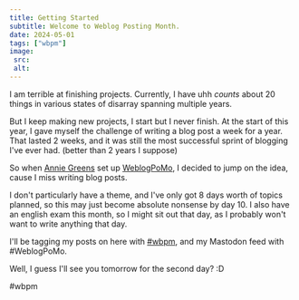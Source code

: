 ```yaml
---
title: Getting Started
subtitle: Welcome to Weblog Posting Month.
date: 2024-05-01
tags: ["wbpm"]
image:
 src:
 alt:
---
```


<!-- do ya thing: https://www.youtube.com/watch?v=36DCuT1KxM4 -->

I am terrible at finishing projects. Currently, I have uhh *counts* about 20 things in various states of disarray spanning multiple years.

But I keep making new projects, I start but I never finish.
At the start of this year, I gave myself the challenge of writing a blog post a week for a year. That lasted 2 weeks, and it was still the most successful sprint of blogging I've ever had. (better than 2 years I suppose)

So when [Annie Greens](https://anniegreens.lol) set up [WeblogPoMo](https://weblog.anniegreens.lol/weblog-posting-month-2024), I decided to jump on the idea, cause I miss writing blog posts.

I don't particularly have a theme, and I've only got 8 days worth of topics planned, so this may just become absolute nonsense by day 10.
I also have an english exam this month, so I might sit out that day, as I probably won't want to write anything that day.

I'll be tagging my posts on here with [#wbpm](/blog/t/wbpm), and my Mastodon feed with #WeblogPoMo.

Well, I guess I'll see you tomorrow for the second day? :D

#wbpm